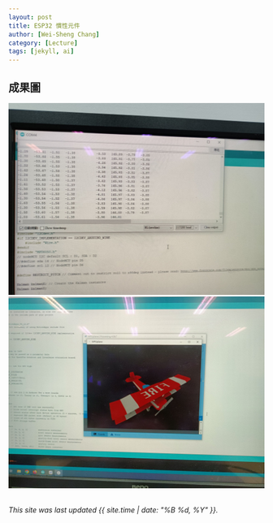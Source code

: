 ```yaml
---
layout: post
title: ESP32 慣性元件
author: [Wei-Sheng Chang]
category: [Lecture]
tags: [jekyll, ai]
---
```

## 成果圖
![](https://github.com/sijop/MCU-project/blob/main/images/shaking.jpg?raw=true)
![](https://github.com/sijop/MCU-project/blob/main/images/plane-photo.jpg?raw=true)
<br>
<br>


*This site was last updated {{ site.time | date: "%B %d, %Y" }}.*
